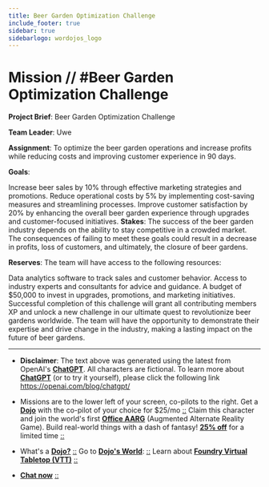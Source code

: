 ```yaml
---
title: Beer Garden Optimization Challenge
include_footer: true
sidebar: true
sidebarlogo: wordojos_logo
---
```

# Mission // #Beer Garden Optimization Challenge

**Project Brief**: Beer Garden Optimization Challenge

**Team Leader**: Uwe

**Assignment**: To optimize the beer garden operations and increase profits while reducing costs and improving customer experience in 90 days.

**Goals**:

Increase beer sales by 10% through effective marketing strategies and promotions.
Reduce operational costs by 5% by implementing cost-saving measures and streamlining processes.
Improve customer satisfaction by 20% by enhancing the overall beer garden experience through upgrades and customer-focused initiatives.
**Stakes**: The success of the beer garden industry depends on the ability to stay competitive in a crowded market. The consequences of failing to meet these goals could result in a decrease in profits, loss of customers, and ultimately, the closure of beer gardens.

**Reserves**: The team will have access to the following resources:

Data analytics software to track sales and customer behavior.
Access to industry experts and consultants for advice and guidance.
A budget of $50,000 to invest in upgrades, promotions, and marketing initiatives.
Successful completion of this challenge will grant all contributing members XP and unlock a new challenge in our ultimate quest to revolutionize beer gardens worldwide. The team will have the opportunity to demonstrate their expertise and drive change in the industry, making a lasting impact on the future of beer gardens.

---

* **Disclaimer**: The text above was generated using the latest from OpenAI's [**ChatGPT**](https://openai.com/blog/chatgpt/).  All characters are fictional.  To learn more about [**ChatGPT**](https://openai.com/blog/chatgpt/) (or to try it yourself), please click the following link https://openai.com/blog/chatgpt/

* Missions are to the lower left of your screen, co-pilots to the right. Get a [**Dojo**](https://workmates.live/marketplace) with the co-pilot of your choice for $25/mo [::](https://workmates.live/marketplace)  Claim this character and join the world's first [**Office AARG**](https://dojos.world) (Augmented Alternate Reality Game). Build real-world things with a dash of fantasy! [**25% off**](https://blog.workmates.live/deal-on-a-dojo) for a limited time [::](https://blog.workmates.live/deal-on-a-dojo) 

* What's a [**Dojo?**](https://workdojos.com) [::](https://workdojos.com)  Go to [**Dojo's World**](https://dojos.world): [::](https://dojos.world)  Learn about [**Foundry Virtual Tabletop (VTT)**](https://foundryvtt.com) [::](https://foundryvtt.com/)

* [**Chat now**](https://chat.workmates.live/channel/support) [::](https://chat.workmates.live/channel/support)